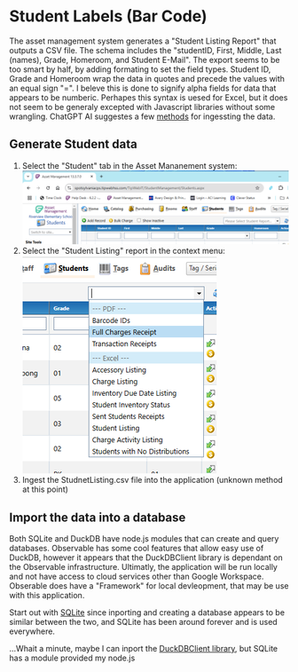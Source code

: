 # Student Labels (Bar Code)

The asset management system generates a "Student Listing Report" that outputs a CSV file. The schema includes the "studentID, First, Middle, Last (names), Grade, Homeroom, and Student E-Mail". The export seems to be too smart by half, by adding formating to set the field types. Student ID, Grade and Homeroom wrap the data in quotes and precede the values with an equal sign "=". I beleve this is done to signify alpha fields for data that appears to be numberic. Perhapes this syntax is uesed for Excel, but it does not seem to be generaly excepted with Javascript libraries without some wrangling. ChatGPT AI suggestes a few [methods](./Docs/AI-Parse-CSV.md) for ingessting the data.

## Generate Student data

1. Select the "Student" tab in the Asset Mananement system: 
  ![Student Schema](./images/Student-Tab.png)
1. Select the "Student Listing" report in the context menu:  
  ![Student Tab](./images//Student-Listing-Report.png)
1. Ingest the StudnetListing.csv file into the application (unknown method at this point)

## Import the data into a database

Both SQLite and DuckDB have node.js modules that can create and query databases. Observable has some cool features that allow easy use of DuckDB, however it appears that the DuckDBClient library is dependant on the Observable infrastructure. Ultimatly, the application will be run locally and not have access to cloud services other than Google Workspace. Obserable does have a "Framework" for local devleopment, that may be use with this application.

Start out with [SQLite](.\Docs\AI-Ingest-CSV-data-into-SQLite-DB.md) since inporting and creating a database appears to be similar between the two, and SQLite has been around forever and is used everywhere.  

...Whait a minute, maybe I can inport the [DuckDBClient library](https://observablehq.com/framework/lib/duckdb), but SQLite has a module provided my node.js

